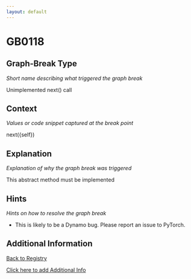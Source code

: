 ```yaml
---
layout: default
---
```

# GB0118

## Graph-Break Type
*Short name describing what triggered the graph break*

Unimplemented next() call

## Context
*Values or code snippet captured at the break point*

next({self})

## Explanation
*Explanation of why the graph break was triggered*

This abstract method must be implemented

## Hints
*Hints on how to resolve the graph break*

- This is likely to be a Dynamo bug. Please report an issue to PyTorch.


## Additional Information

<!-- ADDITIONAL INFORMATION START - Add custom information below this line -->

<!-- ADDITIONAL INFORMATION END -->

[Back to Registry](../index.html)

[Click here to add Additional Info](https://github.com/pytorch-labs/compile-graph-break-site/edit/main/docs/gb/gb0118.md)
